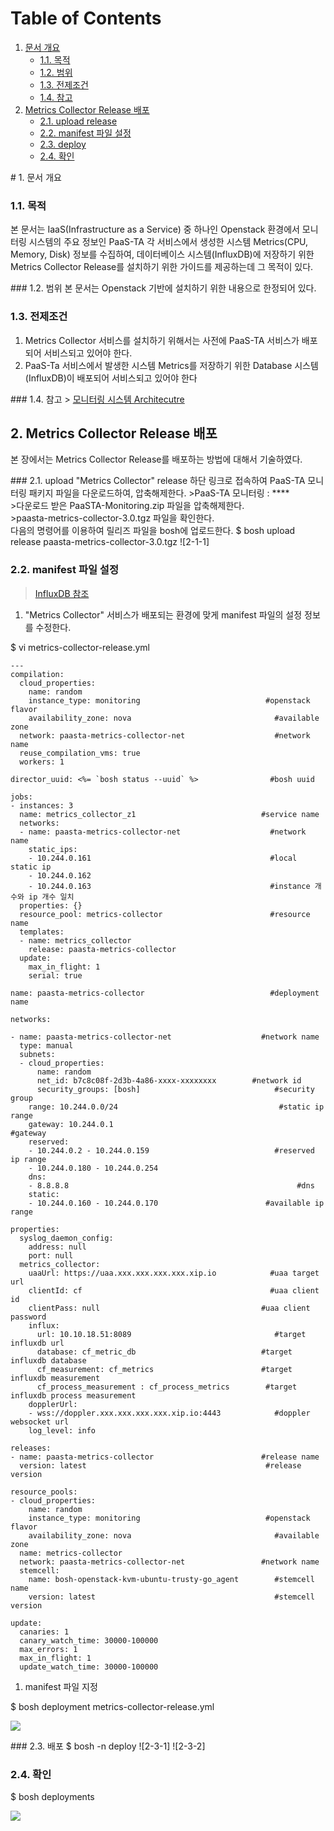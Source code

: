 # Table of Contents

1. [문서 개요](paas-ta-metrics-collector-openstack.md#1)
   * [1.1. 목적](paas-ta-metrics-collector-openstack.md#2)
   * [1.2. 범위](paas-ta-metrics-collector-openstack.md#3)
   * [1.3. 전제조건](paas-ta-metrics-collector-openstack.md#4)
   * [1.4. 참고](paas-ta-metrics-collector-openstack.md#5)
2. [Metrics Collector Release 배포](paas-ta-metrics-collector-openstack.md#6)
   * [2.1.  upload release](paas-ta-metrics-collector-openstack.md#7)
   * [2.2.  manifest 파일 설정](paas-ta-metrics-collector-openstack.md#8)
   * [2.3.  deploy](paas-ta-metrics-collector-openstack.md#9)
   * [2.4.  확인](paas-ta-metrics-collector-openstack.md#10)

 \# 1. 문서 개요

### 1.1. 목적

본 문서는 IaaS\(Infrastructure as a Service\) 중 하나인 Openstack 환경에서 모니터링 시스템의 주요 정보인 PaaS-TA 각 서비스에서 생성한 시스템 Metrics\(CPU, Memory, Disk\) 정보를 수집하여, 데이터베이스 시스템\(InfluxDB\)에 저장하기 위한 Metrics Collector Release를 설치하기 위한 가이드를 제공하는데 그 목적이 있다.

 \#\#\# 1.2. 범위 본 문서는 Openstack 기반에 설치하기 위한 내용으로 한정되어 있다.

### 1.3. 전제조건

1. Metrics Collector 서비스를 설치하기 위해서는 사전에 PaaS-TA 서비스가 배포되어 서비스되고 있어야 한다.
2. PaaS-Ta 서비스에서 발생한 시스템 Metrics를 저장하기 위한 Database 시스템\(InfluxDB\)이 배포되어 서비스되고 있어야 한다

 \#\#\# 1.4. 참고 &gt; [모니터링 시스템 Architecutre](https://github.com/PaaS-TA/Guide-3.0-Penne-/blob/master/Install-Guide/monitoring/PaaS-TA%20%EB%AA%A8%EB%8B%88%ED%84%B0%EB%A7%81%20%EC%8B%9C%EC%8A%A4%ED%85%9C%20%EC%84%A4%EC%B9%98%EA%B0%80%EC%9D%B4%EB%93%9C.md)

## 2.  Metrics Collector Release 배포

본 장에서는 Metrics Collector Release를 배포하는 방법에 대해서 기술하였다.

 \#\#\# 2.1. upload "Metrics Collector" release 하단 링크로 접속하여 PaaS-TA 모니터링 패키지 파일을 다운로드하여, 압축해제한다. &gt;PaaS-TA 모니터링 : \*\*\*\*  
 &gt;다운로드 받은 PaaSTA-Monitoring.zip 파일을 압축해제한다.  
 &gt;paasta-metrics-collector-3.0.tgz 파일을 확인한다.  
 다음의 명령어를 이용하여 릴리즈 파일을 bosh에 업로드한다. $ bosh upload release paasta-metrics-collector-3.0.tgz !\[2-1-1\]

### 2.2.  manifest 파일 설정

> [InfluxDB 참조](https://github.com/OpenPaaSRnD/Documents-PaaSTA-2.0/blob/master/Use-Guide/PaaS-TA%20%EB%AA%A8%EB%8B%88%ED%84%B0%EB%A7%81%20DB%20%EB%B0%8F%20Metrics%20%EA%B0%80%EC%9D%B4%EB%93%9C.md)

1. "Metrics Collector" 서비스가 배포되는 환경에 맞게 manifest 파일의 설정 정보를 수정한다.

$ vi metrics-collector-release.yml

```text
---
compilation:
  cloud_properties:
    name: random
    instance_type: monitoring                            #openstack flavor
    availability_zone: nova                                #available zone
  network: paasta-metrics-collector-net                    #network name
  reuse_compilation_vms: true
  workers: 1

director_uuid: <%= `bosh status --uuid` %>                #bosh uuid

jobs:
- instances: 3
  name: metrics_collector_z1                            #service name
  networks:
  - name: paasta-metrics-collector-net                    #network name
    static_ips:
    - 10.244.0.161                                        #local static ip
    - 10.244.0.162
    - 10.244.0.163                                        #instance 개수와 ip 개수 일치
  properties: {}
  resource_pool: metrics-collector                        #resource name
  templates:
  - name: metrics_collector
    release: paasta-metrics-collector
  update:
    max_in_flight: 1
    serial: true

name: paasta-metrics-collector                            #deployment name

networks:

- name: paasta-metrics-collector-net                    #network name
  type: manual
  subnets:
  - cloud_properties:
      name: random
      net_id: b7c8c08f-2d3b-4a86-xxxx-xxxxxxxx        #network id
      security_groups: [bosh]                              #security group
    range: 10.244.0.0/24                                    #static ip range
    gateway: 10.244.0.1                                        #gateway
    reserved:
    - 10.244.0.2 - 10.244.0.159                            #reserved ip range
    - 10.244.0.180 - 10.244.0.254
    dns:
    - 8.8.8.8                                                   #dns
    static:
    - 10.244.0.160 - 10.244.0.170                        #available ip range

properties:
  syslog_daemon_config:
    address: null
    port: null
  metrics_collector:
    uaaUrl: https://uaa.xxx.xxx.xxx.xxx.xip.io            #uaa target url
    clientId: cf                                          #uaa client id
    clientPass: null                                    #uaa client password
    influx:
      url: 10.10.18.51:8089                                #target influxdb url
      database: cf_metric_db                            #target influxdb database
      cf_measurement: cf_metrics                        #target influxdb measurement
      cf_process_measurement : cf_process_metrics        #target influxdb process measurement
    dopplerUrl:
    - wss://doppler.xxx.xxx.xxx.xxx.xip.io:4443            #doppler websocket url
    log_level: info

releases:
- name: paasta-metrics-collector                        #release name
  version: latest                                        #release version                

resource_pools:
- cloud_properties:
    name: random
    instance_type: monitoring                            #openstack flavor
    availability_zone: nova                                #available zone
  name: metrics-collector
  network: paasta-metrics-collector-net                 #network name
  stemcell:
    name: bosh-openstack-kvm-ubuntu-trusty-go_agent        #stemcell name
    version: latest                                        #stemcell version

update:
  canaries: 1
  canary_watch_time: 30000-100000
  max_errors: 1
  max_in_flight: 1
  update_watch_time: 30000-100000
```

1. manifest 파일 지정

$ bosh deployment metrics-collector-release.yml

![](../../../.gitbook/assets/2-2-1%20%2810%29.png)

 \#\#\# 2.3. 배포 $ bosh -n deploy !\[2-3-1\] !\[2-3-2\]

### 2.4.  확인

$ bosh deployments

![](../../../.gitbook/assets/2-4-1%20%2822%29.png)


